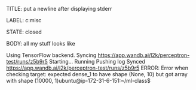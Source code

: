 TITLE:
put a newline after displaying stderr

LABEL:
c:misc

STATE:
closed

BODY:
all my stuff looks like

Using TensorFlow backend.
Syncing https://app.wandb.ai/l2k/perceptron-test/runs/z5b9r5
Starting...
Running
Pushing log
Synced https://app.wandb.ai/l2k/perceptron-test/runs/z5b9r5
ERROR: Error when checking target: expected dense_1 to have shape (None, 10) but got array with shape (10000, 1)ubuntu@ip-172-31-6-151:~/ml-class$ 



